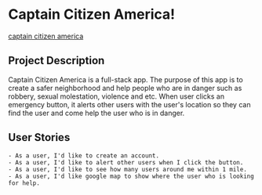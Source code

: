 # Captain Citizen America!
[captain citizen america](https://user-images.githubusercontent.com/103589293/178653587-523a6b07-a65d-49ca-bcfa-f6772bda21c4.png)


## Project Description
Captain Citizen America is a full-stack app. The purpose of this app is to create a safer neighborhood and help people who are in danger such as robbery, sexual molestation, violence and etc. When user clicks an emergency button, it alerts other users with the user's location so they can find the user and come help the user who is in danger.
## User Stories
    - As a user, I'd like to create an account.
    - As a user, I'd like to alert other users when I click the button.
    - As a user, I'd like to see how many users around me within 1 mile.
    - As a user, I'd like google map to show where the user who is looking for help.
